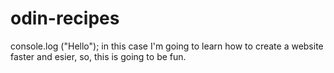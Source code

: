# odin-recipes

console.log ("Hello");
in this case I'm going to learn how to create a website faster and esier, so, this is going to be fun.

